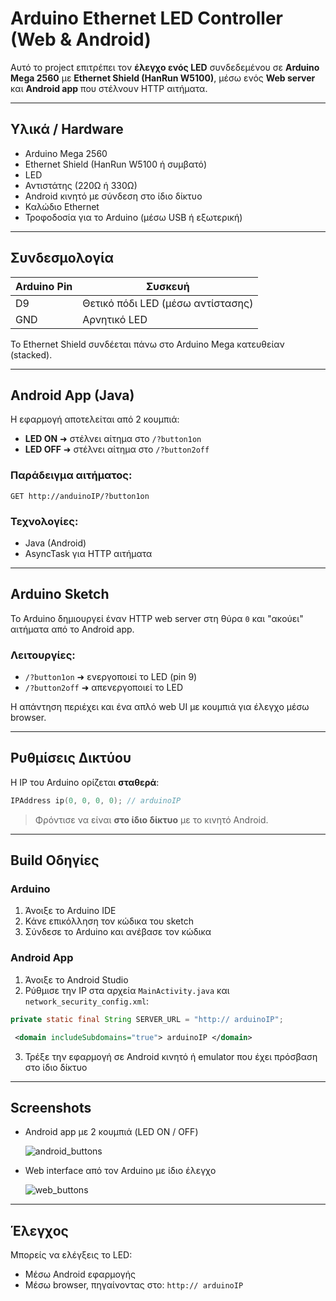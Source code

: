 # Arduino Ethernet LED Controller (Web & Android)

Αυτό το project επιτρέπει τον **έλεγχο ενός LED** συνδεδεμένου σε **Arduino Mega 2560** με **Ethernet Shield (HanRun W5100)**, μέσω ενός **Web server** και **Android app** που στέλνουν HTTP αιτήματα.

---

## Υλικά / Hardware

- Arduino Mega 2560  
- Ethernet Shield (HanRun W5100 ή συμβατό)  
- LED  
- Αντιστάτης (220Ω ή 330Ω)  
- Android κινητό με σύνδεση στο ίδιο δίκτυο  
- Καλώδιο Ethernet  
- Τροφοδοσία για το Arduino (μέσω USB ή εξωτερική)

---

## Συνδεσμολογία

| Arduino Pin | Συσκευή |
|-------------|----------|
| D9          | Θετικό πόδι LED (μέσω αντίστασης)  
| GND         | Αρνητικό LED

Το Ethernet Shield συνδέεται πάνω στο Arduino Mega κατευθείαν (stacked).

---

## Android App (Java)

Η εφαρμογή αποτελείται από 2 κουμπιά:
- **LED ON** ➜ στέλνει αίτημα στο `/​?button1on`
- **LED OFF** ➜ στέλνει αίτημα στο `/​?button2off`

### Παράδειγμα αιτήματος:
```
GET http://anduinoIP/?button1on
```

### Τεχνολογίες:
- Java (Android)
- AsyncTask για HTTP αιτήματα

---

## Arduino Sketch

Το Arduino δημιουργεί έναν HTTP web server στη θύρα `0` και "ακούει" αιτήματα από το Android app.

### Λειτουργίες:
- `/​?button1on` ➜ ενεργοποιεί το LED (pin 9)
- `/​?button2off` ➜ απενεργοποιεί το LED

Η απάντηση περιέχει και ένα απλό web UI με κουμπιά για έλεγχο μέσω browser.

---

## Ρυθμίσεις Δικτύου

Η IP του Arduino ορίζεται **σταθερά**:
```cpp
IPAddress ip(0, 0, 0, 0); // arduinoIP
```
>Φρόντισε να είναι **στο ίδιο δίκτυο** με το κινητό Android.

---

## Build Οδηγίες

### Arduino
1. Άνοιξε το Arduino IDE
2. Κάνε επικόλληση τον κώδικα του sketch
3. Σύνδεσε το Arduino και ανέβασε τον κώδικα

### Android App
1. Άνοιξε το Android Studio
2. Ρύθμισε την IP στα αρχεία `MainActivity.java` και `network_security_config.xml`:
```java
private static final String SERVER_URL = "http:// arduinoIP";
```
```xml
 <domain includeSubdomains="true"> arduinoIP </domain>
```

3. Τρέξε την εφαρμογή σε Android κινητό ή emulator που έχει πρόσβαση στο ίδιο δίκτυο

---

## Screenshots

- Android app με 2 κουμπιά (LED ON / OFF)
  
  ![android_buttons](https://github.com/user-attachments/assets/f49389f1-cec6-4035-ac4d-fd784366d127)

- Web interface από τον Arduino με ίδιο έλεγχο
  
  ![web_buttons](https://github.com/user-attachments/assets/8db40c17-0329-4097-9d0c-c4c74ae52558)

---

## Έλεγχος

Μπορείς να ελέγξεις το LED:
- Μέσω Android εφαρμογής
- Μέσω browser, πηγαίνοντας στο:  `http:// arduinoIP`
